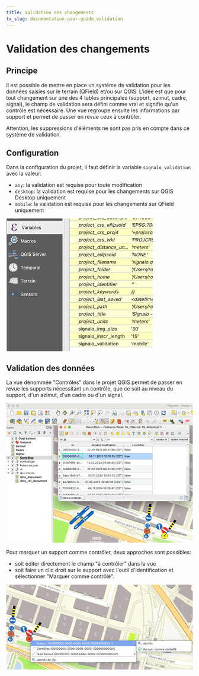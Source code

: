```yaml
---
title: Validation des changements
tx_slug: documentation_user-guide_validation
---
```


# Validation des changements

## Principe

Il est possible de mettre en place un système de validation pour les données saisies sur le terrain (QField) et/ou sur QGIS.
L'idée est que pour tout changement sur une des 4 tables principales (support, azimut, cadre, signal), le champ de validation sera défini comme vrai et signifie qu'un contrôle est nécessaire.
Une vue regroupe ensuite les informations par support et permet de passer en revue ceux à contrôler.

Attention, les suppressions d'éléments ne sont pas pris en compte dans ce système de validation.

## Configuration

Dans la configuration du projet, il faut définir la variable `signalo_validation` avec la valeur:

* `any`: la validation est requise pour toute modification
* `desktop`: la validation est requise pour les changements sur QGIS Desktop uniquement
* `mobile`: la validation est requise pour les changements sur QField uniquement

![Validation](../assets/images/printscreen/validation/validation-config.png)

## Validation des données

La vue dénommée "Contrôles" dans le projet QGIS permet de passer en revue les supports nécessitant un contrôle, que ce soit au niveau du support, d'un azimut, d'un cadre ou d'un signal.

![Validation](../assets/images/printscreen/validation/validation-layer.png)

Pour marquer un support comme contrôler, deux approches sont possibles:

* soit éditer directement le champ "à contrôler" dans la vue
* soit faire un clic droit sur le support avec l'outil d'identification et sélectionner "Marquer comme contrôlé".

![Validation](../assets/images/printscreen/validation/validation-action.png)
